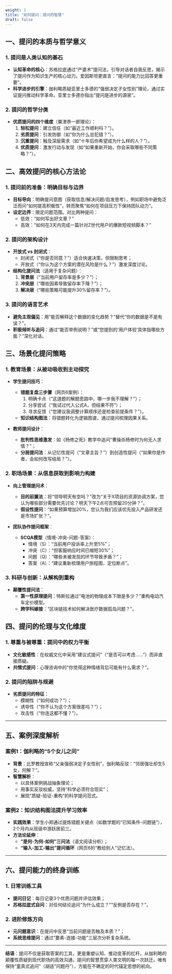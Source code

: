 ```yaml
---
weight: 1
title: "如何提问：提问的智慧"
draft: false
---
```


## 一、提问的本质与哲学意义
### 1. 提问是人类认知的基石
- **认知革命的核心**：苏格拉底通过“产婆术”提问法，引导对话者自我反思，揭示了提问作为知识生产的核心动力。爱因斯坦更直言：“提问的能力比回答更重要”。
- **科学进步的引擎**：伽利略质疑亚里士多德的“强弱决定子女性别”理论，通过实证提问推动科学革命。亚里士多德亦指出“提问是进步的源泉”。

### 2. 提问的哲学分类
- **优质提问的四个维度**（粟津恭一郎理论）：
  1. **轻松提问**：建立信任（如“最近工作顺利吗？”）。
  2. **劣质提问**：引发防御（如“你为什么总犯错？”）。
  3. **沉重提问**：触及深层需求（如“十年后你希望成为什么样的人？”）。
  4. **优质提问**：激发行动与发现（如“如果重新开始，你会采取哪些不同策略？”）。

## 二、高效提问的核心方法论
### 1. 提问前的准备：明确目标与边界
- **目标导向**：明确提问意图（获取信息/解决问题/启发思考），例如职场中避免泛泛而问“如何提高积极性”，转而聚焦“如何在项目压力下保持团队动力”。
- **设定边界**：限定问题范围。对比两种提问：
  - 低效：“如何写出好文章？”
  - 高效：“如何在3天内完成一篇针对Z世代用户的爆款短视频脚本？”

### 2. 提问的架构设计
- **开放式 vs 封闭式**：
  - 封闭式（“你是否同意？”）适合快速决策，但限制思考；
  - 开放式（“你认为这个方案的潜在风险是什么？”）激发深度讨论。
- **结构化提问法**（适用于复杂问题）：
  1. **背景层**（“当前用户留存率是多少？”）；
  2. **冲突层**（“哪些因素导致留存率下降？”）；
  3. **解决层**（“哪些策略可能提升30%留存率？”）。

### 3. 提问的语言艺术
- **避免主观偏见**：用“能否解释这个数据的变化趋势？”替代“你的数据是不是有误？”。
- **积极倾听与追问**：通过“能否举例说明？”或“您提到的‘用户体验’具体指哪些方面？”深化对话。

## 三、场景化提问策略
### 1. 教育场景：从被动吸收到主动探究
- **学生提问技巧**：
  - **错题复盘三步骤**（网页6案例）：
    1. 明确卡点（“这道题的解题思路中，哪一步我不理解？”）；
    2. 分享尝试（“我试过代入公式A，但结果不符”）；
    3. 寻求反馈（“您建议我调整计算顺序还是检查前提条件？”）。
  - **知识结构图法**：将错题转化为逻辑图谱，通过提问梳理因果关系。

- **教师提问设计**：
  - **批判性思维激发**：如《杨修之死》教学中追问“曹操杀杨修时为何无人求情？”；
  - **分层提问法**：从记忆性提问（“文章主旨？”）到创造性提问（“如果你是作者，会如何改写结局？”）。

### 2. 职场场景：从信息获取到影响力构建
- **向上管理提问术**：
  - **目的前置法**：将“领导明天有空吗？”改为“关于X项目的资源协调方案，您认为哪些部分需要优先讨论？明天下午2点可否预留20分钟？”。
  - **假设性提问**：“如果预算增加20%，您认为我们应该优先投入产品研发还是市场扩张？”。

- **团队协作提问框架**：
  - **SCQA模型**（情境-冲突-问题-答案）：
    - 情境（S）：“当前用户投诉率上升至5%”；
    - 冲突（C）：“但客服响应时间已缩短30%”；
    - 问题（Q）：“哪些未被发现的环节导致矛盾？”；
    - 答案（A）：“建议重新梳理用户旅程图，定位断点”。

### 3. 科研与创新：从解构到重构
- **颠覆性提问法**：
  - **第一性原理提问**：特斯拉通过“电池的物理成本下限是多少？”重构电动汽车定价模型。
  - **跨学科嫁接**：“区块链技术如何解决医疗数据孤岛问题？”。

## 四、提问的伦理与文化维度
### 1. 尊重与被尊重：提问中的权力平衡
- **文化敏感性**：在权威文化中采用“建议式提问”（“是否可以考虑……”）而非直接质疑。
- **共情式提问**：心理咨询中的“你觉得这种情绪背后可能有什么需求？”。

### 2. 提问的陷阱与规避
- **劣质提问的特征**：
  - 模糊性（“如何成功？”）；
  - 诱导性（“你不认为这个方案很差吗？”）；
  - 攻击性（“你连这都不懂？”）。

---

## 五、案例深度解析
### 案例1：伽利略的“5个女儿之问”
- **背景**：比罗教授宣称“父亲强弱决定子女性别”，伽利略反驳：“邻居强壮却生5女，何解？”。
- **智慧解析**：
  - 以具体案例挑战抽象理论；
  - 用事实反驳权威，坚持“科学必须符合现实”；
  - 展现“质疑-验证-重构”的科学提问范式。

### 案例2：知识结构图法提升学习效率
- **实践效果**：学生小郑通过提炼错题关键点（如数学题的“已知条件-问题链”），2个月内从班级中游跃居前三。
- **方法论延伸**：
  - **“是何-为何-如何”三问法**（语文阅读分析）；
  - **“输入-加工-输出”提问循环**（网页6的“教给别人”记忆法）。

---

## 六、提问能力的终身训练
### 1. 日常训练工具
- **提问日记**：每日记录3个优质问题并评估效果；
- **苏格拉底式自问**：对任何结论追问“为什么成立？”“反例是否存在？”。

### 2. 进阶修炼方向
- **元问题意识**：在提问中反思“当前问题是否触及本质？”；
- **系统思维提问**：通过“要素-连接-功能”三层次分析复杂系统。

---

**结语**：提问不仅是获取答案的工具，更是重塑认知、推动变革的杠杆。从伽利略的颠覆性质疑到现代职场的高效沟通，提问的智慧贯穿人类文明的每一次跃迁。唯有保持“童真式追问”（胡适“问题丹”），方能在不确定的时代锚定思想的航向。

